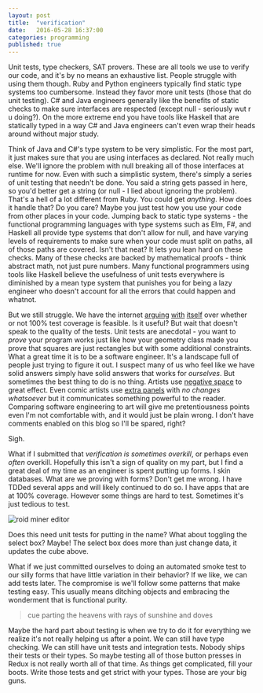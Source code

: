 ```yaml
---
layout: post
title:  "verification"
date:   2016-05-28 16:37:00
categories: programming
published: true
---
```


Unit tests, type checkers, SAT provers. These are all tools we use to verify our
code, and it's by no means an exhaustive list. People struggle with using them
though. Ruby and Python engineers typically find static type systems too
cumbersome. Instead they favor more unit tests (those that do unit testing).
C# and Java engineers generally like the benefits of static checks to make sure
interfaces are respected (except null - seriously wut r u doing?). On the more
extreme end you have tools like Haskell that are statically typed in a way C#
and Java engineers can't even wrap their heads around without major study.

Think of Java and C#'s type system to be very simplistic. For the most part, it
just makes sure that you are using interfaces as declared. Not really much else.
We'll ignore the problem with null breaking all of those interfaces at
runtime for now. Even with such a simplistic system, there's simply a series of
unit testing that needn't be done. You said a string gets passed in here, so
you'd better get a string (or null - I lied about ignoring the problem). That's
a hell of a lot different from Ruby. You could get _anything_. How does it
handle that? Do you care? Maybe you just test how you use your code from other
places in your code. Jumping back to static type systems - the functional
programming languages with type systems such as Elm, F#, and Haskell all provide
type systems that don't allow for null, and have varying levels of requirements
to make sure when your code must split on paths, all of those paths are covered.
Isn't that neat? It lets you lean hard on these checks. Many of these checks are
backed by mathematical proofs - think abstract math, not just pure numbers. Many
functional programmers using tools like Haskell believe the usefulness of unit
tests everywhere is diminished by a mean type system that punishes you for being
a lazy engineer who doesn't account for all the errors that could happen and
whatnot.

But we still struggle. We have the internet
[arguing](http://blog.cleancoder.com/uncle-bob/2016/05/01/TypeWars.html)
[with](http://qualitycoding.org/type-safety/)
[itself](http://typeinference.com/scala/2016/05/03/tdd-vs-static-typing.html)
over whether or
not 100% test coverage is feasible. Is it useful? But wait that doesn't speak to
the quality of the tests. Unit tests are anecdotal - you want to _prove_ your
program works just like how your geometry class made you prove that squares are
just rectangles but with some additional constraints. What a great time it is to
be a software engineer. It's a landscape full of people just trying to figure it
out. I suspect many of us who feel like we have solid answers simply have solid
answers that works for _ourselves_. But sometimes the best thing to do is no
thing. Artists use
[negative space](http://www.tutorial9.net/articles/design/enhancing-your-art-with-negative-space/)
to great effect. Even comic artists use
[extra panels](http://tvtropes.org/pmwiki/pmwiki.php/Main/BeatPanel) with _no
changes whatsoever_ but it communicates something powerful to the reader.
Comparing software engineering to art will give me pretentiousness points even
I'm not comfortable with, and it would just be plain wrong. I don't have
comments enabled on this blog so I'll be spared, right?

Sigh.

What if I submitted that _verification is sometimes overkill_, or perhaps even
_often_ overkill. Hopefully this isn't a sign of quality on my part, but I find
a great deal of my time as an engineer is spent putting up forms. I skin
databases. What are we proving with forms? Don't get me wrong. I have TDDed
several apps and will likely continued to do so. I have apps that are at 100%
coverage. However some things are hard to test. Sometimes it's just tedious to
test.

![roid miner editor](/blog/assets/roid-miner-object-instance-editor.png)

Does this need unit tests for putting in the name? What about toggling the
select box? Maybe! The select box does more than just change data, it updates
the cube above.

What if we just committed ourselves to doing an automated smoke test to
our silly forms that have little variation in their behavior? If we like, we can
add tests later. The compromise is we'll follow some patterns that make testing
easy. This usually means ditching objects and embracing the wonderment that is
functional purity.

> cue parting the heavens with rays of sunshine and doves

Maybe the hard part about testing is when we try to do it for everything we
realize it's not really helping us after a point. We can still have type
checking. We can still have unit tests and integration tests. Nobody ships their
tests or their types. So maybe testing all of those button presses in Redux is
not really worth all of that time. As things get complicated, fill your boots.
Write those tests and get strict with your types. Those are your big guns.
